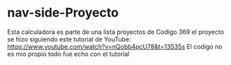 # nav-side-Proyecto

Esta calculadora es parte de una lista proyectos de Codigo 369 el proyecto se hizo siguiendo este tutorial de YouTube: https://www.youtube.com/watch?v=nQobb4pcU78&t=13535s
El codigo no es mio propio todo fue echo con el tutorial
